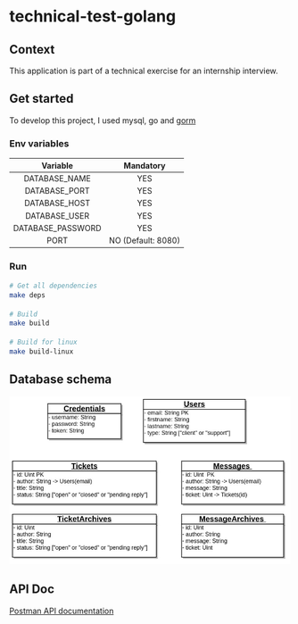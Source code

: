# technical-test-golang

## Context

This application is part of a technical exercise for an internship interview.

## Get started

To develop this project, I used mysql, go and [gorm](http://gorm.io/)

### Env variables

|      Variable     |      Mandatory     |
|:-----------------:|:------------------:|
| DATABASE_NAME     |         YES        |
| DATABASE_PORT     |         YES        |
| DATABASE_HOST     |         YES        |
| DATABASE_USER     |         YES        |
| DATABASE_PASSWORD |         YES        |
| PORT              | NO (Default: 8080) |

### Run

```bash
# Get all dependencies
make deps

# Build
make build

# Build for linux
make build-linux
```


## Database schema

![Database schema](docs/mysql-schema.jpg)

## API Doc

[Postman API documentation](https://documenter.getpostman.com/view/3951542/RWEZSiKK)

